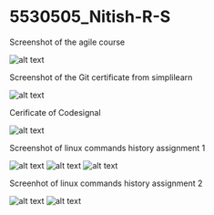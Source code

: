 # 5530505_Nitish-R-S

Screenshot of the agile course 

![alt text](SDLC/great_learning.png)

Screenshot of the Git certificate from simplilearn

![alt text](Git/Git_certificate.png)

Cerificate of Codesignal 

![alt text](Git/Git_ceritificate_codesignal.png)

Screenshot of linux commands history assignment 1

![alt text](Linux/ss_cmd_history/ss1.png)
![alt text](Linux/ss_cmd_history/ss2.png)
![alt text](Linux/ss_cmd_history/ss3.png)

Screenhot of linux commands history assignment 2

![alt text](Linux/ss_cmd_history/ss_a2_1.png)
![alt text](Linux/ss_cmd_history/ss_a2_2.png)



